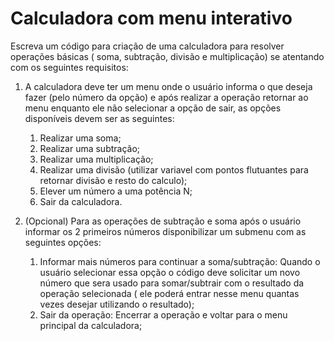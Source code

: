 # Calculadora com menu interativo

Escreva um código para criação de uma calculadora para resolver operações básicas ( soma, subtração, divisão e multiplicação) se atentando com os seguintes requisitos:

  1. A calculadora deve ter um menu onde o usuário informa o que deseja fazer (pelo número da opção) e após realizar a operação retornar ao menu enquanto ele não selecionar a opção de sair, as opções disponíveis devem ser as seguintes:
     1. Realizar uma soma;
     2. Realizar uma subtração;
     3. Realizar uma multiplicação;
     4. Realizar uma divisão (utilizar variavel com pontos flutuantes para retornar divisão e resto do calculo);
     5. Elever um número a uma potência N;
     6. Sair da calculadora.

  2. (Opcional) Para as operações de subtração e soma após o usuário informar os 2 primeiros números disponibilizar um submenu com as seguintes opções:
     1. Informar mais números para continuar a soma/subtração:
        Quando o usuário selecionar essa opção o código deve solicitar um novo número que sera usado para somar/subtrair com o resultado da operação selecionada ( ele poderá entrar nesse menu quantas vezes desejar utilizando o resultado);
     2. Sair da operação: Encerrar a operação e voltar para o menu principal da calculadora;